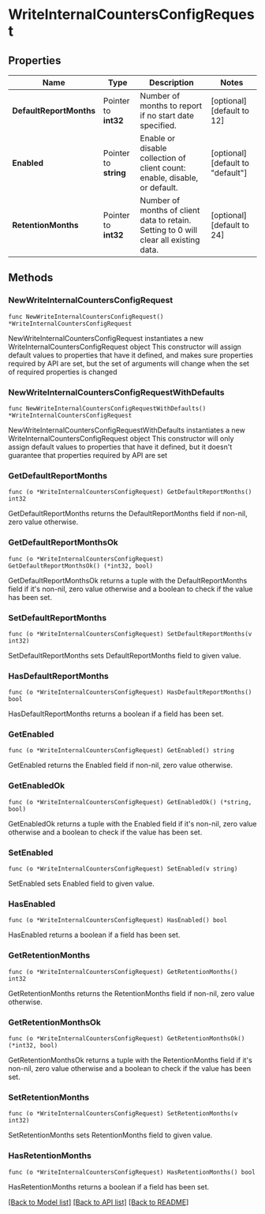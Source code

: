 # WriteInternalCountersConfigRequest


## Properties

Name | Type | Description | Notes
------------ | ------------- | ------------- | -------------
**DefaultReportMonths** | Pointer to **int32** | Number of months to report if no start date specified. | [optional] [default to 12]
**Enabled** | Pointer to **string** | Enable or disable collection of client count: enable, disable, or default. | [optional] [default to "default"]
**RetentionMonths** | Pointer to **int32** | Number of months of client data to retain. Setting to 0 will clear all existing data. | [optional] [default to 24]



## Methods


### NewWriteInternalCountersConfigRequest

`func NewWriteInternalCountersConfigRequest() *WriteInternalCountersConfigRequest`

NewWriteInternalCountersConfigRequest instantiates a new WriteInternalCountersConfigRequest object
This constructor will assign default values to properties that have it defined,
and makes sure properties required by API are set, but the set of arguments
will change when the set of required properties is changed

### NewWriteInternalCountersConfigRequestWithDefaults

`func NewWriteInternalCountersConfigRequestWithDefaults() *WriteInternalCountersConfigRequest`

NewWriteInternalCountersConfigRequestWithDefaults instantiates a new WriteInternalCountersConfigRequest object
This constructor will only assign default values to properties that have it defined,
but it doesn't guarantee that properties required by API are set


### GetDefaultReportMonths

`func (o *WriteInternalCountersConfigRequest) GetDefaultReportMonths() int32`

GetDefaultReportMonths returns the DefaultReportMonths field if non-nil, zero value otherwise.

### GetDefaultReportMonthsOk

`func (o *WriteInternalCountersConfigRequest) GetDefaultReportMonthsOk() (*int32, bool)`

GetDefaultReportMonthsOk returns a tuple with the DefaultReportMonths field if it's non-nil, zero value otherwise
and a boolean to check if the value has been set.

### SetDefaultReportMonths

`func (o *WriteInternalCountersConfigRequest) SetDefaultReportMonths(v int32)`

SetDefaultReportMonths sets DefaultReportMonths field to given value.


### HasDefaultReportMonths

`func (o *WriteInternalCountersConfigRequest) HasDefaultReportMonths() bool`

HasDefaultReportMonths returns a boolean if a field has been set.




### GetEnabled

`func (o *WriteInternalCountersConfigRequest) GetEnabled() string`

GetEnabled returns the Enabled field if non-nil, zero value otherwise.

### GetEnabledOk

`func (o *WriteInternalCountersConfigRequest) GetEnabledOk() (*string, bool)`

GetEnabledOk returns a tuple with the Enabled field if it's non-nil, zero value otherwise
and a boolean to check if the value has been set.

### SetEnabled

`func (o *WriteInternalCountersConfigRequest) SetEnabled(v string)`

SetEnabled sets Enabled field to given value.


### HasEnabled

`func (o *WriteInternalCountersConfigRequest) HasEnabled() bool`

HasEnabled returns a boolean if a field has been set.




### GetRetentionMonths

`func (o *WriteInternalCountersConfigRequest) GetRetentionMonths() int32`

GetRetentionMonths returns the RetentionMonths field if non-nil, zero value otherwise.

### GetRetentionMonthsOk

`func (o *WriteInternalCountersConfigRequest) GetRetentionMonthsOk() (*int32, bool)`

GetRetentionMonthsOk returns a tuple with the RetentionMonths field if it's non-nil, zero value otherwise
and a boolean to check if the value has been set.

### SetRetentionMonths

`func (o *WriteInternalCountersConfigRequest) SetRetentionMonths(v int32)`

SetRetentionMonths sets RetentionMonths field to given value.


### HasRetentionMonths

`func (o *WriteInternalCountersConfigRequest) HasRetentionMonths() bool`

HasRetentionMonths returns a boolean if a field has been set.









[[Back to Model list]](../README.md#documentation-for-models) [[Back to API list]](../README.md#documentation-for-api-endpoints) [[Back to README]](../README.md)


